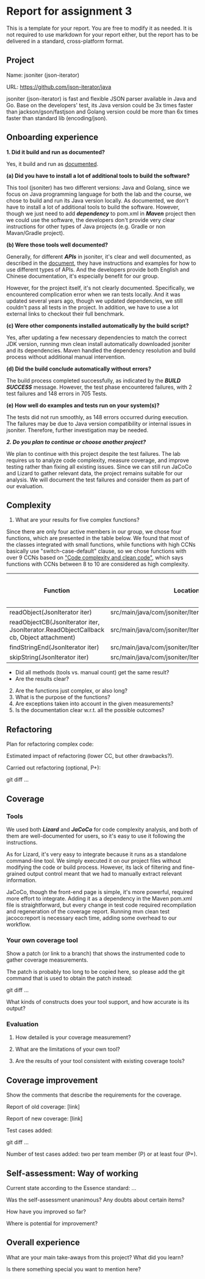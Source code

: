 # Report for assignment 3

This is a template for your report. You are free to modify it as needed.
It is not required to use markdown for your report either, but the report
has to be delivered in a standard, cross-platform format.

## Project

Name: jsoniter (json-iterator)

URL: https://github.com/json-iterator/java

jsoniter (json-iterator) is fast and flexible JSON parser available in Java and Go. Base on the developers' test, its Java version could be 3x times faster than jackson/gson/fastjson and Golang version could be more than 6x times faster than standard lib (encoding/json). 

## Onboarding experience

**1. Did it build and run as documented?**

Yes, it build and run as [documented](http://jsoniter.com/java-features.html).

**(a) Did you have to install a lot of additional tools to build the software?**

This tool (jsoniter) has two different versions: Java and Golang, 
since we focus on Java programming language for both the lab and the course, 
we chose to build and run its Java version locally. As documented, we don't have
to install a lot of additional tools to build the software. However, though we just
need to add **_dependency_** to pom.xml in **_Maven_** project then we could use the software,
the developers don't provide very clear instructions for other types of Java projects 
(e.g. Gradle or non Mavan/Gradle project).

**(b) Were those tools well documented?**

Generally, for different **_APIs_** in jsoniter, it's clear and well documented, as described in the 
[document](http://jsoniter.com/java-features.html), they have instructions and examples for how 
to use different types of APIs. And the developers provide both English and Chinese documentation, it's 
especially benefit for our group.

However, for the project itself, it's not clearly documented. 
Specifically, we encountered complication error when we ran tests locally. And it was updated several 
years ago, though we updated dependencies, we still couldn't pass all tests in the project. In addition, 
we have to use a lot external links to checkout their full benchmark.

**(c) Were other components installed automatically by the build script?**

Yes, after updating a few necessary dependencies to match the correct JDK version, running mvn clean install 
automatically downloaded jsoniter and its dependencies. Maven handled the dependency resolution and 
build process without additional manual intervention.

**(d) Did the build conclude automatically without errors?**

The build process completed successfully, as indicated by the **_BUILD SUCCESS_** message. 
However, the test phase encountered failures, with 2 test failures and 148 errors in 705 Tests.

**(e) How well do examples and tests run on your system(s)?**

The tests did not run smoothly, as 148 errors occurred during execution.
The failures may be due to Java version compatibility or internal issues 
in jsoniter. Therefore, further investigation may be needed.

**_2. Do you plan to continue or choose another project?_**

We plan to continue with this project despite the test failures. 
The lab requires us to analyze code complexity, measure coverage, 
and improve testing rather than fixing all existing issues. 
Since we can still run JaCoCo and Lizard to gather relevant data, 
the project remains suitable for our analysis. We will document the test failures 
and consider them as part of our evaluation.

## Complexity

1. What are your results for five complex functions?

Since there are only four active members in our group, we chose four functions, which are presented in the table below. We found that most of the classes integrated with small functions, while functions with high CCNs basically use "switch-case-default" clause, so we chose functions with over 9 CCNs based on ["Code complexity and clean code"](https://www.brandonsavage.net/code-complexity-and-clean-code/), which says functions with CCNs between 8 to 10 are considered as high complexity.

| Function                                      | Location                                             | CCN, lizard | NLOC, lizard  | CCN, manual (Student 1) | CCN, manual (Student 2) |
| --------------------------------------------- | ---------------------------------------------------- | ----------- | ------------- | ----------------------- | ----------------------- |
| readObject(JsonIterator iter)                 | src/main/java/com/jsoniter/IterImplObject.java       | 9           | 32            |                         |                         |
| readObjectCB(JsonIterator iter, JsonIterator.ReadObjectCallback cb, Object attachment)                   | src/main/java/com/jsoniter/IterImplObject.java | 10          | 35                      |                       |            |
| findStringEnd(JsonIterator iter)              | src/main/java/com/jsoniter/IterImplSkip.java         | 10          | 26                      |                         |            |
| skipString(JsonIterator iter)                              | src/main/java/com/jsoniter/IterImplForStreaming.java                                  | 9          | 27                      |                       |            |


   * Did all methods (tools vs. manual count) get the same result?
   * Are the results clear?
2. Are the functions just complex, or also long?
3. What is the purpose of the functions?
4. Are exceptions taken into account in the given measurements?
5. Is the documentation clear w.r.t. all the possible outcomes?

## Refactoring

Plan for refactoring complex code:

Estimated impact of refactoring (lower CC, but other drawbacks?).

Carried out refactoring (optional, P+):

git diff ...

## Coverage

### Tools

We used both **_Lizard_** and **_JaCoCo_** for code complexity analysis, and both of them
are well-documented for users, so it's easy to use it following the instructions.

As for Lizard, it's very easy to integrate because it runs as a standalone command-line tool. 
We simply executed it on our project files without modifying the code or build process. 
However, its lack of filtering and fine-grained output control meant that we had to manually 
extract relevant information.

JaCoCo, though the front-end page is simple, it's more powerful, required more effort to 
integrate. Adding it as a dependency in the Maven pom.xml file is straightforward, but 
every change in test code required recompilation and regeneration of the coverage report. 
Running mvn clean test jacoco:report is necessary each time, adding some overhead to our workflow.

### Your own coverage tool

Show a patch (or link to a branch) that shows the instrumented code to
gather coverage measurements.

The patch is probably too long to be copied here, so please add
the git command that is used to obtain the patch instead:

git diff ...

What kinds of constructs does your tool support, and how accurate is
its output?

### Evaluation

1. How detailed is your coverage measurement?

2. What are the limitations of your own tool?

3. Are the results of your tool consistent with existing coverage tools?

## Coverage improvement

Show the comments that describe the requirements for the coverage.

Report of old coverage: [link]

Report of new coverage: [link]

Test cases added:

git diff ...

Number of test cases added: two per team member (P) or at least four (P+).

## Self-assessment: Way of working

Current state according to the Essence standard: ...

Was the self-assessment unanimous? Any doubts about certain items?

How have you improved so far?

Where is potential for improvement?

## Overall experience

What are your main take-aways from this project? What did you learn?

Is there something special you want to mention here?

